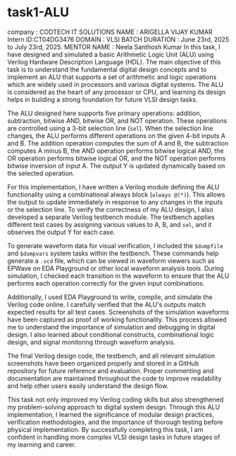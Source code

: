 # task1-ALU
company : CODTECH IT SOLUTIONS 
NAME : ARIGELLA VIJAY KUMAR 
Intern ID:CT04DG3476
DOMAIN : VLSI
BATCH DURATION :  June 23rd, 2025 to July 23rd, 2025. 
MENTOR  NAME : Neela Santhosh Kumar 
In this task, I have designed and simulated a basic Arithmetic Logic Unit (ALU) using Verilog Hardware Description Language (HDL). The main objective of this task is to understand the fundamental digital design concepts and to implement an ALU that supports a set of arithmetic and logic operations which are widely used in processors and various digital systems. The ALU is considered as the heart of any processor or CPU, and learning its design helps in building a strong foundation for future VLSI design tasks.

The ALU designed here supports five primary operations: addition, subtraction, bitwise AND, bitwise OR, and NOT operation. These operations are controlled using a 3-bit selection line (`sel`). When the selection line changes, the ALU performs different operations on the given 4-bit inputs A and B. The addition operation computes the sum of A and B, the subtraction computes A minus B, the AND operation performs bitwise logical AND, the OR operation performs bitwise logical OR, and the NOT operation performs bitwise inversion of input A. The output Y is updated dynamically based on the selected operation.

For this implementation, I have written a Verilog module defining the ALU functionality using a combinational always block (`always @(*)`). This allows the output to update immediately in response to any changes in the inputs or the selection line. To verify the correctness of my ALU design, I also developed a separate Verilog testbench module. The testbench applies different test cases by assigning various values to A, B, and `sel`, and it observes the output Y for each case. 

To generate waveform data for visual verification, I included the `$dumpfile` and `$dumpvars` system tasks within the testbench. These commands help generate a `.vcd` file, which can be viewed in waveform viewers such as EPWave on EDA Playground or other local waveform analysis tools. During simulation, I checked each transition in the waveform to ensure that the ALU performs each operation correctly for the given input combinations.

Additionally, I used EDA Playground to write, compile, and simulate the Verilog code online. I carefully verified that the ALU's outputs match expected results for all test cases. Screenshots of the simulation waveforms have been captured as proof of working functionality. This process allowed me to understand the importance of simulation and debugging in digital design. I also learned about conditional constructs, combinational logic design, and signal monitoring through waveform analysis.

The final Verilog design code, the testbench, and all relevant simulation screenshots have been organized properly and stored in a GitHub repository for future reference and evaluation. Proper commenting and documentation are maintained throughout the code to improve readability and help other users easily understand the design flow.

This task not only improved my Verilog coding skills but also strengthened my problem-solving approach to digital system design. Through this ALU implementation, I learned the significance of modular design practices, verification methodologies, and the importance of thorough testing before physical implementation. By successfully completing this task, I am confident in handling more complex VLSI design tasks in future stages of my learning and career.



